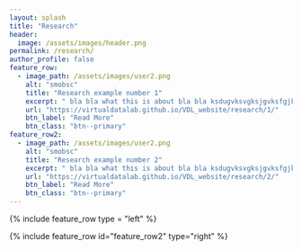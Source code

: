 ```yaml
---
layout: splash
title: "Research"
header:
  image: /assets/images/header.png
permalink: /research/
author_profile: false
feature_row:
  - image_path: /assets/images/user2.png
    alt: "smobsc"
    title: "Research example number 1"
    excerpt: " bla bla what this is about bla bla ksdugvksvgksjgvksfgjksagvkjdavkjdavbfkjk"
    url: "https://virtualdatalab.github.io/VDL_website/research/1/"
    btn_label: "Read More"
    btn_class: "btn--primary"
feature_row2:
  - image_path: /assets/images/user2.png
    alt: "smobsc"
    title: "Research example number 2"
    excerpt: " bla bla what this is about bla bla ksdugvksvgksjgvksfgjksagvkjdavkjdavbfkjk"
    url: "https://virtualdatalab.github.io/VDL_website/research/2/"
    btn_label: "Read More"
    btn_class: "btn--primary"
---
```



{% include feature_row type = "left" %}

{% include feature_row id="feature_row2" type="right" %}

